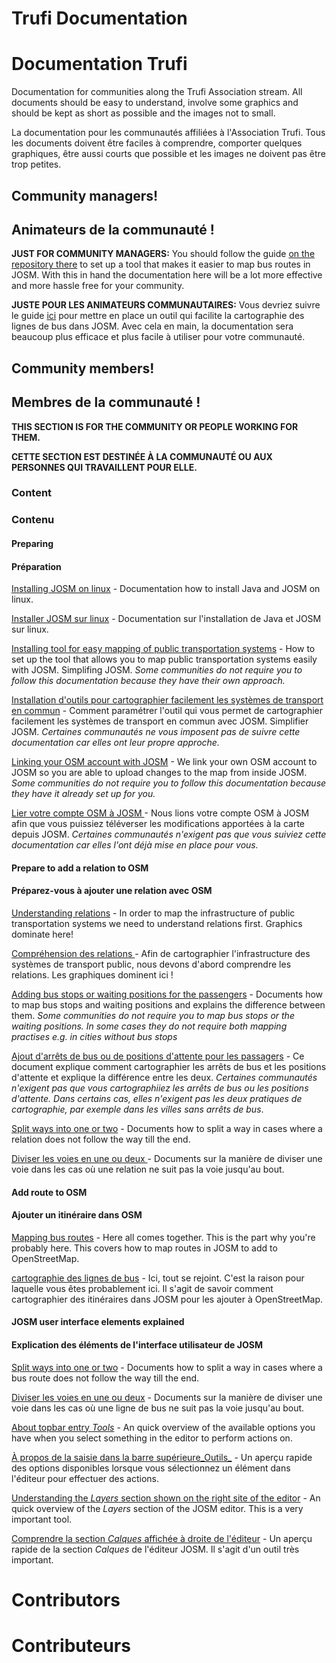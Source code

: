 # Trufi Documentation
# Documentation Trufi 

Documentation for communities along the Trufi Association stream. All documents should be easy to understand, involve some graphics and should be kept as short as possible and the images not to small.

La documentation pour les communautés affiliées à l'Association Trufi. Tous les documents doivent être faciles à comprendre, comporter quelques graphiques, être aussi courts que possible et les images ne doivent pas être trop petites.

## Community managers!
## Animateurs de la communauté !

**JUST FOR COMMUNITY MANAGERS:** You should follow the guide [on the repository there](https://github.com/trufi-association/routemapping_josmconfig) to set up a tool that makes it easier to map bus routes in JOSM. With this in hand the documentation here will be a lot more effective and more hassle free for your community.

**JUSTE POUR LES ANIMATEURS COMMUNAUTAIRES:** Vous devriez suivre le guide [ici](https://github.com/trufi-association/routemapping_josmconfig) pour mettre en place un outil qui facilite la cartographie des lignes de bus dans JOSM. Avec cela en main, la documentation sera beaucoup plus efficace et plus facile à utiliser pour votre communauté.

## Community members!
## Membres de la communauté !

**THIS SECTION IS FOR THE COMMUNITY OR PEOPLE WORKING FOR THEM.**

**CETTE SECTION EST DESTINÉE À LA COMMUNAUTÉ OU AUX PERSONNES QUI TRAVAILLENT POUR ELLE.**

### Content
### Contenu

#### Preparing
#### Préparation

[Installing JOSM on linux](installing-josm-on-linux/index.md) - Documentation how to install Java and JOSM on linux.

[Installer JOSM sur linux](installing-josm-on-linux/index.md) - Documentation sur l'installation de Java et JOSM sur linux.

[Installing tool for easy mapping of public transportation systems](installing-mapping-tool/index.md) - How to set up the tool that allows you to map public transportation systems easily with JOSM. Simplifing JOSM. _Some communities do not require you to follow this documentation because they have their own approach._

[Installation d'outils pour cartographier facilement les systèmes de transport en commun](instaling-mapping-tool/index.md) - Comment paramétrer l'outil qui vous permet de cartographier facilement les systèmes de transport en commun avec JOSM. Simplifier JOSM. _Certaines communautés ne vous imposent pas de suivre cette documentation car elles ont leur propre approche._

[Linking your OSM account with JOSM](oauth-josm/index.md) - We link your own OSM account to JOSM so you are able to upload changes to the map from inside JOSM. _Some communities do not require you to follow this documentation because they have it already set up for you._

[Lier votre compte OSM à JOSM ](oauth-josm/index.md) - Nous lions votre compte OSM à JOSM afin que vous puissiez téléverser les modifications apportées à la carte depuis JOSM. _Certaines communautés n'exigent pas que vous suiviez cette documentation car elles l'ont déjà mise en place pour vous._

#### Prepare to add a relation to OSM
#### Préparez-vous à ajouter une relation avec OSM

[Understanding relations](understanding-relations/index.md) - In order to map the infrastructure of public transportation systems we need to understand relations first. Graphics dominate here!

[Compréhension des relations ](understanding-relations/index.md) - Afin de cartographier l'infrastructure des systèmes de transport public, nous devons d'abord comprendre les relations. Les graphiques dominent ici !

[Adding bus stops or waiting positions for the passengers](adding-bus-stops/index.md) - Documents how to map bus stops and waiting positions and explains the difference between them. _Some communities do not require you to map bus stops or the waiting positions. In some cases they do not require both mapping practises e.g. in cities without bus stops_

[Ajout d'arrêts de bus ou de positions d'attente pour les passagers](add-bus-stops/index.md) - Ce document explique comment cartographier les arrêts de bus et les positions d'attente et explique la différence entre les deux. _Certaines communautés n'exigent pas que vous cartographiiez les arrêts de bus ou les positions d'attente. Dans certains cas, elles n'exigent pas les deux pratiques de cartographie, par exemple dans les villes sans arrêts de bus_.

[Split ways into one or two](split-ways/index.md) - Documents how to split a way in cases where a relation does not follow the way till the end.

[ Diviser les voies en une ou deux ](split-ways/index.md) - Documents sur la manière de diviser une voie dans les cas où une relation ne suit pas la voie jusqu'au bout.

#### Add route to OSM
#### Ajouter un itinéraire dans OSM

[Mapping bus routes](mapping-routes/index.md) - Here all comes together. This is the part why you're probably here. This covers how to map routes in JOSM to add to OpenStreetMap.

[cartographie des lignes de bus](mapping-routes/index.md) - Ici, tout se rejoint. C'est la raison pour laquelle vous êtes probablement ici. Il s'agit de savoir comment cartographier des itinéraires dans JOSM pour les ajouter à OpenStreetMap.

#### JOSM user interface elements explained
#### Explication des éléments de l'interface utilisateur de JOSM

[Split ways into one or two](split-ways/index.md) - Documents how to split a way in cases where a bus route does not follow the way till the end.

[Diviser les voies en une ou deux](split-ways/index.md) - Documents sur la manière de diviser une voie dans les cas où une ligne de bus ne suit pas la voie jusqu'au bout.

[About topbar entry _Tools_](josm-tools/index.md) - An quick overview of the available options you have when you select something in the editor to perform actions on.

[À propos de la saisie dans la barre supérieure_Outils_](josm-tools/index.md) - Un aperçu rapide des options disponibles lorsque vous sélectionnez un élément dans l'éditeur pour effectuer des actions.

[Understanding the _Layers_ section shown on the right site of the editor](josm-editor-layers/index.md) - An quick overview of the _Layers_ section of the JOSM editor. This is a very important tool.

[Comprendre la section _Calques_ affichée à droite de l'éditeur](josm-editor-layers/index.md) - Un aperçu rapide de la section _Calques_ de l'éditeur JOSM. Il s'agit d'un outil très important.

# Contributors

# Contributeurs
